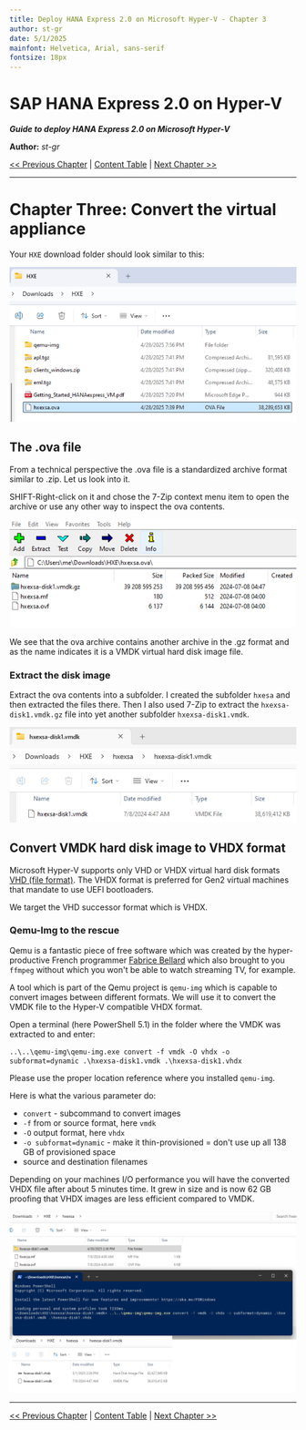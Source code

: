 ```yaml
---
title: Deploy HANA Express 2.0 on Microsoft Hyper-V - Chapter 3
author: st-gr
date: 5/1/2025
mainfont: Helvetica, Arial, sans-serif
fontsize: 18px
---
```


SAP HANA Express 2.0 on Hyper-V
===============================

***Guide to deploy HANA Express 2.0 on Microsoft Hyper-V***

**Author:** *st-gr*

[<< Previous Chapter](chapter-2-preparations.md) | [Content Table](README.md) | [Next Chapter >>](chapter-4-create-vm.md)

---

# Chapter Three: Convert the virtual appliance

Your `HXE` download folder should look similar to this:

![Folder containing the downloaded files - note that I also downloaded `qemu-img` there](/assets/hxe-downloads-folder.png)

## The .ova file

From a technical perspective the .ova file is a standardized
archive format similar to .zip. Let us look into it.

SHIFT-Right-click on it and chose the 7-Zip context menu item to open the archive or use any other way to inspect the ova contents.

![Virtual Appliance ova file opened in 7-Zip](/assets/ova-opened-in-7-zip.png)

We see that the ova archive contains another archive in the .gz format and as the name indicates it is a VMDK virtual hard disk image file.

### Extract the disk image

Extract the ova contents into a subfolder. I created the subfolder `hxesa` and then extracted the files there. Then I also used 7-Zip to extract the `hxexsa-disk1.vmdk.gz` file into yet another subfolder `hxexsa-disk1.vmdk`.

![Extracted VMDK hard disk image](/assets/extracted-vmdk-image.png)

## Convert VMDK hard disk image to VHDX format

Microsoft Hyper-V supports only VHD or VHDX virtual hard disk formats [VHD (file format)][8].
The VHDX format is preferred for Gen2 virtual machines that mandate to use UEFI bootloaders.

We target the VHD successor format which is VHDX.

### Qemu-Img to the rescue

Qemu is a fantastic piece of free software which was created by the hyper-productive French programmer [Fabrice Bellard][9] which also brought to you `ffmpeg` without which you won't be able to watch streaming TV, for example.

A tool which is part of the Qemu project is `qemu-img` which is capable to convert images between different formats. We will use it to convert the VMDK file to the Hyper-V compatible VHDX format.

Open a terminal (here PowerShell 5.1) in the folder where the VMDK was extracted to and enter:

    ..\..\qemu-img\qemu-img.exe convert -f vmdk -O vhdx -o subformat=dynamic .\hxexsa-disk1.vmdk .\hxexsa-disk1.vhdx

Please use the proper location reference where you installed `qemu-img`.

Here is what the various parameter do:

* `convert` - subcommand to convert images
* `-f` from or source format, here `vmdk`
* `-O` output format, here `vhdx`
* `-o subformat=dynamic` - make it thin-provisioned = don't use up all 138 GB of provisioned space
* source and destination filenames

Depending on your machines I/O performance you will have the converted VHDX file after about 5 minutes time. It grew in size and is now 62 GB proofing that VHDX images are less efficient compared to VMDK.

![Converted VHDX hard disk image](/assets/qemu-img-convert-to-vhdx.png)

[8]: https://en.wikipedia.org/wiki/VHD_(file_format)
[9]: https://en.wikipedia.org/wiki/Fabrice_Bellard

---

[<< Previous Chapter](chapter-2-preparations.md) | [Content Table](README.md) | [Next Chapter >>](chapter-4-create-vm.md)
